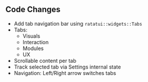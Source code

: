 ## Code Changes

- Add tab navigation bar using `ratatui::widgets::Tabs`
- Tabs:
  - Visuals
  - Interaction
  - Modules
  - UX
- Scrollable content per tab
- Track selected tab via Settings internal state
- Navigation: Left/Right arrow switches tabs
